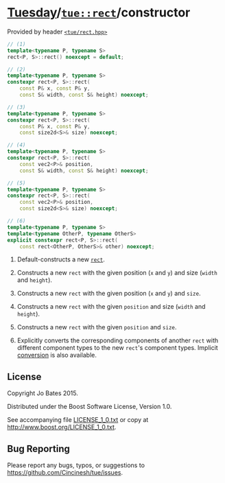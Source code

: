[Tuesday](../../../README.md)/[`tue::rect`](../../headers/rect.md)/constructor
==============================================================================
Provided by header [`<tue/rect.hpp>`](../../headers/rect.md)

```c++
// (1)
template<typename P, typename S>
rect<P, S>::rect() noexcept = default;

// (2)
template<typename P, typename S>
constexpr rect<P, S>::rect(
    const P& x, const P& y,
    const S& width, const S& height) noexcept;

// (3)
template<typename P, typename S>
constexpr rect<P, S>::rect(
    const P& x, const P& y,
    const size2d<S>& size) noexcept;

// (4)
template<typename P, typename S>
constexpr rect<P, S>::rect(
    const vec2<P>& position,
    const S& width, const S& height) noexcept;

// (5)
template<typename P, typename S>
constexpr rect<P, S>::rect(
    const vec2<P>& position,
    const size2d<S>& size) noexcept;

// (6)
template<typename P, typename S>
template<typename OtherP, typename OtherS>
explicit constexpr rect<P, S>::rect(
    const rect<OtherP, OtherS>& other) noexcept;
```

1. Default-constructs a new [`rect`](../../headers/rect.md).

2. Constructs a new `rect` with the given position (`x` and `y`) and size
   (`width` and `height`).

3. Constructs a new `rect` with the given position (`x` and `y`) and `size`.

4. Constructs a new `rect` with the given `position` and size (`width` and
   `height`).

5. Constructs a new `rect` with the given `position` and `size`.

6. Explicitly converts the corresponding components of another `rect` with
   different component types to the new `rect`'s component types. Implicit
   [conversion](conversion.md) is also available.

License
-------
Copyright Jo Bates 2015.

Distributed under the Boost Software License, Version 1.0.

See accompanying file [LICENSE_1_0.txt](../../../LICENSE_1_0.txt) or copy at
http://www.boost.org/LICENSE_1_0.txt.

Bug Reporting
-------------
Please report any bugs, typos, or suggestions to
https://github.com/Cincinesh/tue/issues.
